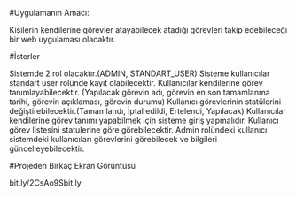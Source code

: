 #Uygulamanın Amacı:

Kişilerin kendilerine görevler atayabilecek atadığı görevleri takip edebileceği bir web uygulaması olacaktır.

#İsterler

Sistemde 2 rol olacaktır.(ADMIN, STANDART_USER)
Sisteme kullanıcılar standart user rolünde kayıt olabilecektir.
Kullanıcılar kendilerine görev tanımlayabilecektir. (Yapılacak görevin adı, görevin en son tamamlanma tarihi, görevin açıklaması, görevin durumu)
Kullanıcı görevlerinin statülerini değiştirebilecektir.(Tamamlandı, İptal edildi, Ertelendi, Yapılacak)
Kullanıcılar kendilerine görev tanımı yapabilmek için sisteme giriş yapmalıdır. 
Kullanıcı görev listesini statulerine göre görebilecektir. 
Admin rolündeki kullanıcı sistemdeki kullanıcıları görevlerini görebilecek ve bilgileri güncelleyebilecektir. 

#Projeden Birkaç Ekran Görüntüsü

bit.ly/2CsAo9Sbit.ly
